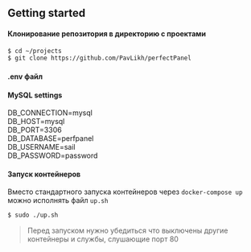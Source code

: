 ## Getting started

#### Клонирование репозитория в директорию с проектами

```bash
$ cd ~/projects
$ git clone https://github.com/PavLikh/perfectPanel
```

####  .env файл

#### MySQL settings
DB_CONNECTION=mysql \
DB_HOST=mysql \
DB_PORT=3306 \
DB_DATABASE=perfpanel \
DB_USERNAME=sail \
DB_PASSWORD=password

#### Запуск контейнеров

Вместо стандартного запуска контейнеров через ```docker-compose up``` можно исполнять файл ```up.sh```

```bash
$ sudo ./up.sh
```

> Перед запуском нужно убедиться что выключены другие контейнеры и службы, слушающие порт 80